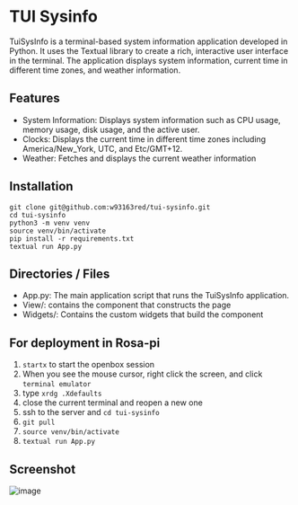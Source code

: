 # TUI Sysinfo

TuiSysInfo is a terminal-based system information application developed in Python. It uses the Textual library to create a rich, interactive user interface in the terminal. The application displays system information, current time in different time zones, and weather information.

## Features
- System Information: Displays system information such as CPU usage, memory usage, disk usage, and the active user.
- Clocks: Displays the current time in different time zones including America/New_York, UTC, and Etc/GMT+12.
- Weather: Fetches and displays the current weather information

## Installation

```
git clone git@github.com:w93163red/tui-sysinfo.git
cd tui-sysinfo
python3 -m venv venv
source venv/bin/activate
pip install -r requirements.txt
textual run App.py
```

## Directories / Files
- App.py: The main application script that runs the TuiSysInfo application.
- View/: contains the component that constructs the page
- Widgets/: Contains the custom widgets that build the component

## For deployment in Rosa-pi

1. `startx` to start the openbox session
2. When you see the mouse cursor, right click the screen, and click `terminal emulator`
3. type `xrdg .Xdefaults`
4. close the current terminal and reopen a new one 
5. ssh to the server and `cd tui-sysinfo`
6. `git pull`
7. `source venv/bin/activate`
8. `textual run App.py`


## Screenshot

![image](https://github.com/rosalab/tui-sysinfo/assets/7308728/c8a2384c-b3c7-455c-b8d2-5382f782ab94)
